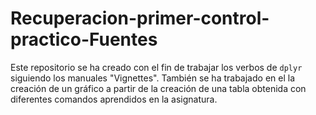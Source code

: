 # Recuperacion-primer-control-practico-Fuentes
Este repositorio se ha creado con el fin de trabajar los verbos de `dplyr` siguiendo los manuales "Vignettes".
También se ha trabajado en el la creación de un gráfico a partir de la creación de una tabla obtenida con diferentes comandos aprendidos en la asignatura.
